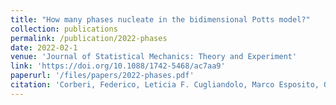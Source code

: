 ```yaml
---
title: "How many phases nucleate in the bidimensional Potts model?"
collection: publications
permalink: /publication/2022-phases
date: 2022-02-1
venue: 'Journal of Statistical Mechanics: Theory and Experiment'
link: 'https://doi.org/10.1088/1742-5468/ac7aa9'
paperurl: '/files/papers/2022-phases.pdf'
citation: 'Corberi, Federico, Leticia F. Cugliandolo, Marco Esposito, Onofrio Mazzarisi, and Marco Picco. &quot;How many phases nucleate in the bidimensional Potts model?.&quot; <i>Journal of Statistical Mechanics: Theory and Experiment</i> 2022, no. 7 (2022): 073204.'
---
```

